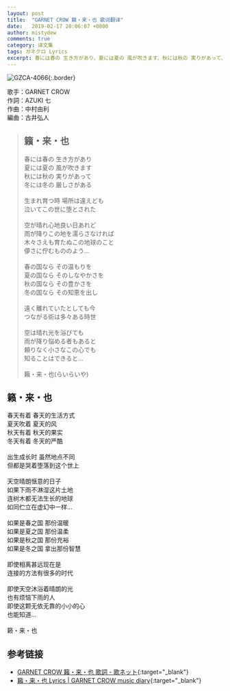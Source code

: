 ```yaml
---
layout: post
title:  "GARNET CROW 籟・来・也 歌词翻译"
date:   2019-02-17 20:06:07 +0800
author: mistydew
comments: true
category: 译文集
tags: ガネクロ Lyrics
excerpt: 春には春の 生き方があり、夏には夏の 風が吹きます、秋には秋の 実りがあって、冬には冬の 厳しさがある。
---
```

![GZCA-4066](https://crowsub.github.io/assets/images/discography/single/GZCA-4066.jpg){:.border}

歌手：GARNET CROW<br>
作詞：AZUKI 七<br>
作曲：中村由利<br>
編曲：古井弘人

<blockquote class="lyric-original">
  <h2>籟・来・也</h2>
  <p>
    春には春の 生き方があり<br>
    夏には夏の 風が吹きます<br>
    秋には秋の 実りがあって<br>
    冬には冬の 厳しさがある<br>
    <br>
    生まれ育つ時 場所は違えども<br>
    泣いてこの世に堕とされた<br>
    <br>
    空が晴れ心地良い日あれど<br>
    雨が降りこの地を濡らさなければ<br>
    木々さえも育たぬこの地球のこと<br>
    儚さに佇むもののよう…<br>
    <br>
    春の国なら その温もりを<br>
    夏の国なら そのしなやかさを<br>
    秋の国なら その豊かさを<br>
    冬の国なら その知恵を出し<br>
    <br>
    遠く離れていたとしても今<br>
    つながる術は多々ある時世<br>
    <br>
    空は晴れ光を浴びても<br>
    雨が降り悩める者もあると<br>
    頼りなく小さなこの心でも<br>
    知ることはできると…<br>
    <br>
    籟・来・也(らいらいや)
  </p>
</blockquote>

<div class="lyric-translation">
  <h2>籁・来・也</h2>
  <p>
    春天有着 春天的生活方式<br>
    夏天吹着 夏天的风<br>
    秋天有着 秋天的果实<br>
    冬天有着 冬天的严酷<br>
    <br>
    出生成长时 虽然地点不同<br>
    但都是哭着堕落到这个世上<br>
    <br>
    天空晴朗惬意的日子<br>
    如果下雨不淋湿这片土地<br>
    连树木都无法生长的地球<br>
    如同伫立在虚幻中一样…<br>
    <br>
    如果是春之国 那份温暖<br>
    如果是夏之国 那份温柔<br>
    如果是秋之国 那份充裕<br>
    如果是冬之国 拿出那份智慧<br>
    <br>
    即使相离甚远现在是<br>
    连接的方法有很多的时代<br>
    <br>
    即使天空沐浴着晴朗的光<br>
    也有烦恼下雨的人<br>
    即使这颗无依无靠的小小的心<br>
    也能知道…<br>
    <br>
    籁・来・也
  </p>
</div>

## 参考链接

* [GARNET CROW 籟・来・也 歌詞 - 歌ネット](https://www.uta-net.com/song/37482/){:target="_blank"}
* [籟・来・也 Lyrics \| GARNET CROW music diary](https://crowsub.github.io/lyrics/original/籟・来・也.html){:target="_blank"}
